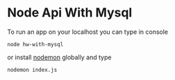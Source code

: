 # Node Api With Mysql

To run an app on your localhost you can type in console 
```
node hw-with-mysql
```
or install [nodemon](https://github.com/remy/nodemon) globally and type
```
nodemon index.js
```
